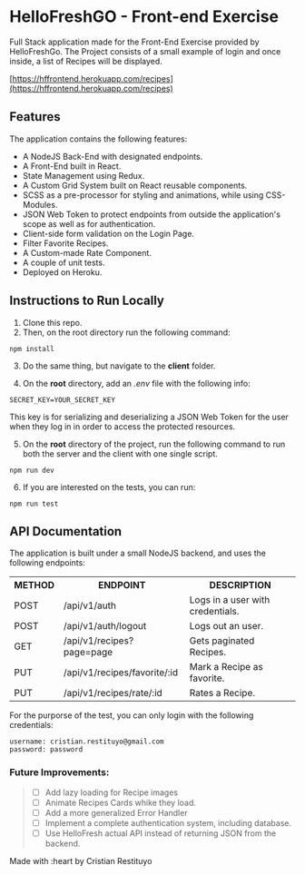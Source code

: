# HelloFreshGO - Front-end Exercise

Full Stack application made for the Front-End Exercise provided by HelloFreshGo. The Project consists of a small example of login and once inside, a list of Recipes will be displayed.

[https://hffrontend.herokuapp.com/recipes](https://hffrontend.herokuapp.com/recipes)

## Features

The application contains the following features:

- A NodeJS Back-End with designated endpoints.
- A Front-End built in React.
- State Management using Redux.
- A Custom Grid System built on React reusable components.
- SCSS as a pre-processor for styling and animations, while using CSS-Modules.
- JSON Web Token to protect endpoints from outside the application's scope as well as for authentication.
- Client-side form validation on the Login Page.
- Filter Favorite Recipes.
- A Custom-made Rate Component.
- A couple of unit tests.
- Deployed on Heroku.

## Instructions to Run Locally

1. Clone this repo.
2. Then, on the root directory run the following command:

```
npm install
```

3. Do the same thing, but navigate to the **client** folder.

4. On the **root** directory, add an _.env_ file with the following info:

```
SECRET_KEY=YOUR_SECRET_KEY
```

This key is for serializing and deserializing a JSON Web Token for the user when they log in in order to access the protected resources.

5. On the **root** directory of the project, run the following command to run both the server and the client with one single script.

```
npm run dev
```

6. If you are interested on the tests, you can run:

```
npm run test
```

## API Documentation

The application is built under a small NodeJS backend, and uses the following endpoints:

<table>
  <tr>
    <th>METHOD</th>
    <th>ENDPOINT</th>
    <th>DESCRIPTION</th>
  </tr>
  <tr>
    <td>POST</td>
    <td>/api/v1/auth</td>
    <td>Logs in a user with credentials.</td>
  </tr>
  <tr>
    <td>POST</td>
    <td>/api/v1/auth/logout</td>
    <td>Logs out an user.</td>
  </tr>
  
  <tr>
    <td>GET</td>
    <td>/api/v1/recipes?page=page</td>
    <td>Gets paginated Recipes.</td>
  </tr>
  <tr>
    <td>PUT</td>
    <td>/api/v1/recipes/favorite/:id</td>
    <td>Mark a Recipe as favorite.</td>
  </tr>
  <tr>
    <td>PUT</td>
    <td>/api/v1/recipes/rate/:id</td>
    <td>Rates a Recipe.</td>
  </tr>
 
</table>

For the purporse of the test, you can only login with the following credentials:

```
username: cristian.restituyo@gmail.com
password: password
```

### Future Improvements:

> - [ ] Add lazy loading for Recipe images
> - [ ] Animate Recipes Cards whike they load.
> - [ ] Add a more generalized Error Handler
> - [ ] Implement a complete authentication system, including database.
> - [ ] Use HelloFresh actual API instead of returning JSON from the backend.

Made with :heart by Cristian Restituyo

